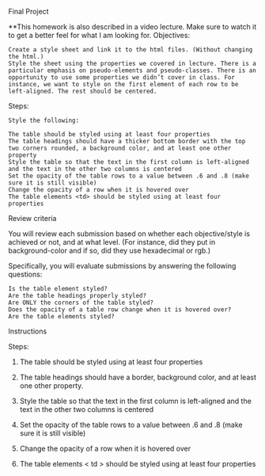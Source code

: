Final Project

**This homework is also described in a video lecture. Make sure to watch it to get a better feel for what I am looking for.
Objectives:

    Create a style sheet and link it to the html files. (Without changing the html.)
    Style the sheet using the properties we covered in lecture. There is a particular emphasis on pseudo-elements and pseudo-classes. There is an opportunity to use some properties we didn’t cover in class. For instance, we want to style on the first element of each row to be left-aligned. The rest should be centered. 

Steps:

    Style the following:

    The table should be styled using at least four properties
    The table headings should have a thicker bottom border with the top two corners rounded, a background color, and at least one other property
    Style the table so that the text in the first column is left-aligned and the text in the other two columns is centered
    Set the opacity of the table rows to a value between .6 and .8 (make sure it is still visible)
    Change the opacity of a row when it is hovered over
    The table elements <td> should be styled using at least four properties




Review criteria

You will review each submission based on whether each objective/style is achieved or not, and at what level. (For instance, did they put in background-color and if so, did they use hexadecimal or rgb.)

Specifically, you will evaluate submissions by answering the following questions:

    Is the table element styled?
    Are the table headings properly styled?
    Are ONLY the corners of the table styled?
    Does the opacity of a table row change when it is hovered over?
    Are the table elements styled?




Instructions

Steps:

1) The table should be styled using at least four properties

2) The table headings should have a border, background color, and at least one other property.

3) Style the table so that the text in the first column is left-aligned and the text in the other two columns is centered

4) Set the opacity of the table rows to a value between .6 and .8 (make sure it is still visible)

5) Change the opacity of a row when it is hovered over

6) The table elements < td > should be styled using at least four properties